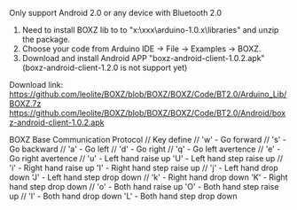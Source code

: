 Only support Android 2.0 or any device with Bluetooth 2.0

1. Need to install BOXZ lib to to "x:\xxx\arduino-1.0.x\libraries\" and unzip the package.
2. Choose your code from Arduino IDE -> File -> Examples -> BOXZ.
3. Download and install Android APP "boxz-android-client-1.0.2.apk"(boxz-android-client-1.2.0 is not support yet)

Download link:
https://github.com/leolite/BOXZ/blob/BOXZ/BOXZ/Code/BT2.0/Arduino_Lib/BOXZ.7z
https://github.com/leolite/BOXZ/blob/BOXZ/BOXZ/Code/BT2.0/Android/boxz-android-client-1.0.2.apk

BOXZ Base Communication Protocol
//  Key define
//  'w' - Go forward
//  's' - Go backward
//  'a' - Go left
//  'd' - Go right
//  'q' - Go left avertence
//  'e' - Go right avertence
//  'u' - Left hand raise up	'U' - Left hand step raise up 
//  'i' - Right hand raise up	'I' - Right hand step raise up 
//  'j' - Left hand drop down	'J' - Left hand step drop down 
//  'k' - Right hand drop down	'K' - Right hand step drop down 
//  'o' - Both hand raise up	'O' - Both hand step raise up 
//  'l' - Both hand drop down	'L' - Both hand step drop down